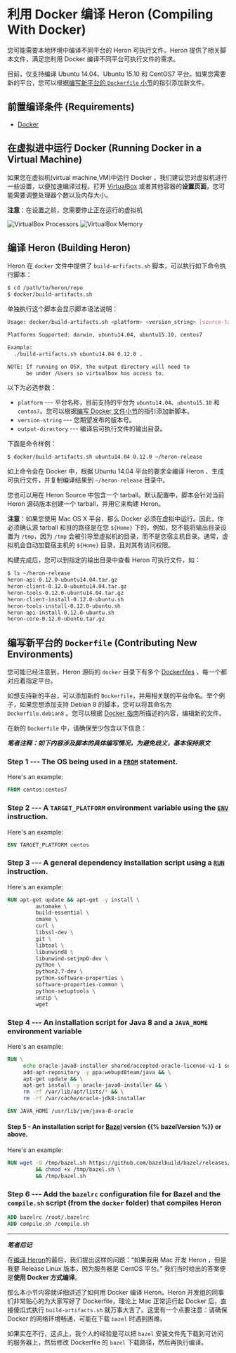 # 利用 Docker 编译 Heron (Compiling With Docker)

您可能需要本地环境中编译不同平台的 Heron 可执行文件。Heron 提供了相关脚本文件，满足您利用 Docker 编译不同平台可执行文件的需求。

目前，仅支持编译 Ubuntu 14.04、Ubuntu 15.10 和 CentOS7 平台。如果您需要新的平台，您可以根据[编写新平台的 `Dockerfile` 小节](#编写新平台的-dockerfile-contributing-new-environments)的指引添加新文件。

## 前置编译条件 (Requirements)

* [Docker](https://docs.docker.com)

## 在虚拟进中运行 Docker (Running Docker in a Virtual Machine)

如果您在虚拟机(virtual machine,VM)中运行 Docker ，我们建议您对虚拟机进行一些设置，以便加速编译过程。打开 [VirtualBox](https://www.virtualbox.org/wiki/Downloads) 或者其他容器的**设置页面**，您可能需要调整处理器个数以及内存大小。

**注意**：在设置之前，您需要停止正在运行的虚拟机

![VirtualBox Processors](http://twitter.github.io/heron/img/virtual-box-processors.png)
![VirtualBox Memory](http://twitter.github.io/heron/img/virtual-box-memory.png)

## 编译 Heron (Building Heron)

Heron 在 `docker` 文件中提供了 `build-arfifacts.sh` 脚本，可以执行如下命令执行脚本：

```bash
$ cd /path/to/heron/repo
$ docker/build-artifacts.sh
```

单独执行这个脚本会显示脚本语法说明：

```bash
Usage: docker/build-artifacts.sh <platform> <version_string> [source-tarball] <output-directory>

Platforms Supported: darwin, ubuntu14.04, ubuntu15.10, centos7

Example:
  ./build-artifacts.sh ubuntu14.04 0.12.0 .

NOTE: If running on OSX, the output directory will need to
      be under /Users so virtualbox has access to.
```

以下为必选参数：

* `platform` --- 平台名称，目前支持的平台为 `ubuntu14.04`、`ubuntu15.10` 和 `centos7`。您可以根据[编写 Docker 文件小节](#contributing-new-environments)的指引添加新脚本。
* `version-string` --- 您期望发布的版本号。
* `output-directory` --- 编译后可执行文件的输出目录。

下面是命令样例：

```bash
$ docker/build-artifacts.sh ubuntu14.04 0.12.0 ~/heron-release
```

如上命令会在 Docker 中，根据 Ubuntu 14.04 平台的要求全编译 Heron 、生成可执行文件，并复制编译结果到 `~/heron-release` 目录中。

您也可以用在 Heron Source 中包含一个 tarball。默认配置中，脚本会针对当前 Heron 源码版本创建一个 tarball，并用它来构建 Heron。

**注意**：如果您使用 Mac OS X 平台，那么 Docker 必须在虚拟中运行。因此，你必须确认源 tarball 和目的路径是在您 `${Home}` 下的。例如，您不能将输出目录设置为 `/tmp`，因为 `/tmp` 会被引导至虚拟机的目录，而不是您宿主机目录。通常，虚拟机会自动加载宿主机的 `${Home}` 目录，且对其有访问权限。

构建完成后，您可以到指定的输出目录中查看 Heron 可执行文件，如：

```bash
$ ls ~/heron-release
heron-api-0.12.0-ubuntu14.04.tar.gz
heron-client-0.12.0-ubuntu14.04.tar.gz
heron-tools-0.12.0-ubuntu14.04.tar.gz
heron-client-install-0.12.0-ubuntu.sh  
heron-tools-install-0.12.0-ubuntu.sh
heron-api-install-0.12.0-ubuntu.sh     
heron-core-0.12.0-ubuntu.tar.gz
```

## 编写新平台的 `Dockerfile` (Contributing New Environments)

您可能已经注意到，Heron 源码的 `docker` 目录下有多个 [Dockerfiles](https://docs.docker.com/engine/reference/builder/) ，每一个都对应着指定平台。

如想支持新的平台，可以添加新的 `Dockerfile`，并用相关联的平台命名。举个例子，如果您想添加支持 Debian 8 的脚本，您可以将其命名为 `Dockerfile.debian8` 。您可以根据 [Docker 指南](https://docs.docker.com/engine/articles/dockerfile_best-practices/)所描述的内容，编辑新的文件。

在新的 `Dockerfile` 中，请确保至少包含以下信息：

***笔者注释：如下内容涉及脚本的具体编写情况，为避免歧义，基本保持原文***

### Step 1 --- The OS being used in a [`FROM`](https://docs.docker.com/engine/reference/builder/#from) statement.

Here's an example:

```dockerfile
FROM centos:centos7
 ```

### Step 2 --- A `TARGET_PLATFORM` environment variable using the [`ENV`](https://docs.docker.com/engine/reference/builder/#env) instruction.

Here's an example:

```dockerfile
ENV TARGET_PLATFORM centos
```

### Step 3 --- A general dependency installation script using a [`RUN`](https://docs.docker.com/engine/reference/builder/#run) instruction.

Here's an example:

```dockerfile
RUN apt-get update && apt-get -y install \
         automake \
         build-essential \
         cmake \
         curl \
         libssl-dev \
         git \
         libtool \
         libunwind8 \
         libunwind-setjmp0-dev \
         python \
         python2.7-dev \
         python-software-properties \
         software-properties-common \
         python-setuptools \
         unzip \
         wget
```

### Step 4 --- An installation script for Java 8 and a `JAVA_HOME` environment variable

Here's an example:

```dockerfile
RUN \
     echo oracle-java8-installer shared/accepted-oracle-license-v1-1 select true | debconf-set-selections && \
     add-apt-repository -y ppa:webupd8team/java && \
     apt-get update && \
     apt-get install -y oracle-java8-installer && \
     rm -rf /var/lib/apt/lists/* && \
     rm -rf /var/cache/oracle-jdk8-installer

ENV JAVA_HOME /usr/lib/jvm/java-8-oracle
```

#### Step 5 - An installation script for [Bazel](http://bazel.io/) version {{% bazelVersion %}} or above.
Here's an example:

```dockerfile
RUN wget -O /tmp/bazel.sh https://github.com/bazelbuild/bazel/releases/download/0.3.1/bazel-0.3.1-installer-linux-x86_64.sh \
         && chmod +x /tmp/bazel.sh \
         && /tmp/bazel.sh
```

### Step 6 --- Add the `bazelrc` configuration file for Bazel and the `compile.sh` script (from the `docker` folder) that compiles Heron

```dockerfile
ADD bazelrc /root/.bazelrc
ADD compile.sh /compile.sh
```

---

***笔者后记***

在[编译 Heron](../Heron-Developers/Compiling-on-MacOSX.md)的最后，我们提出这样的问题：“如果我用 Mac 开发 Heron ，但是我要 Release Linux 版本，因为服务器是 CentOS 平台。” 我们当时给出的答案便是**使用 Docker 方式编译**。

那么本小节内容就详细讲述了如何用 Docker 编译 Heron。Heron 开发组的同事们非常贴心的为大家写好了 Dockerfile，理论上 Mac 正常运行起 Docker 后，直接傻瓜式执行 `build-artifacts.sh` 就万事大吉了。这里有一个点要注意：请确保 Docker 的网络环境畅通，可能在下载 `bazel` 时遇到困难。

如果实在不行，这点上，我个人的经验是可以把 `bazel` 安装文件先下载到可访问的服务器上，然后修改 Dockerfile 的 `bazel` 下载路径，然后再执行编译。
